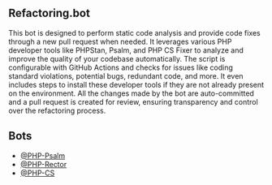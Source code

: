 ## Refactoring.bot

This bot is designed to perform static code analysis and provide code fixes through a new pull request when needed. It leverages various PHP developer tools like PHPStan, Psalm, and PHP CS Fixer to analyze and improve the quality of your codebase automatically. The script is configurable with GitHub Actions and checks for issues like coding standard violations, potential bugs, redundant code, and more. It even includes steps to install these developer tools if they are not already present on the environment. All the changes made by the bot are auto-committed and a pull request is created for review, ensuring transparency and control over the refactoring process.

## Bots

* [@PHP-Psalm](https://github.com/php-psalm)
* [@PHP-Rector](https://github.com/php-rector)
* [@PHP-CS](https://github.com/php-cs)
